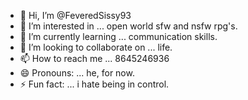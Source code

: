 - 👋 Hi, I’m @FeveredSissy93
- 👀 I’m interested in ... open world sfw and nsfw rpg's.
- 🌱 I’m currently learning ... communication skills.
- 💞️ I’m looking to collaborate on ... life.
- 📫 How to reach me ... 8645246936
- 😄 Pronouns: ... he, for now.
- ⚡ Fun fact: ... i hate being in control.

<!---
FeveredSissy93/FeveredSissy93 is a ✨ special ✨ repository because its `README.md` (this file) appears on your GitHub profile.
You can click the Preview link to take a look at your changes.
--->
